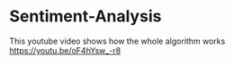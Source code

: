 # Sentiment-Analysis

This youtube video shows how the whole algorithm works
https://youtu.be/oF4hYsw_-r8
